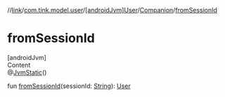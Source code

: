 //[link](../../../index.md)/[com.tink.model.user](../../index.md)/[[androidJvm]User](../index.md)/[Companion](index.md)/[fromSessionId](from-session-id.md)



# fromSessionId  
[androidJvm]  
Content  
@[JvmStatic](https://kotlinlang.org/api/latest/jvm/stdlib/kotlin.jvm/-jvm-static/index.html)()  
  
fun [fromSessionId](from-session-id.md)(sessionId: [String](https://kotlinlang.org/api/latest/jvm/stdlib/kotlin/-string/index.html)): [User](../index.md)  



